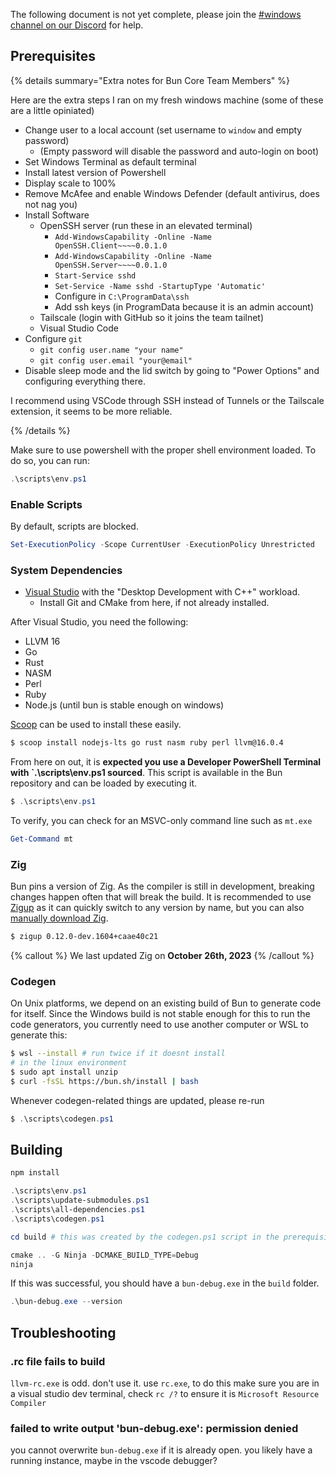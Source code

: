 The following document is not yet complete, please join the [#windows channel on our Discord](http://bun.sh/discord) for help.

## Prerequisites

{% details summary="Extra notes for Bun Core Team Members" %}

Here are the extra steps I ran on my fresh windows machine (some of these are a little opiniated)

- Change user to a local account (set username to `window` and empty password)
  - (Empty password will disable the password and auto-login on boot)
- Set Windows Terminal as default terminal
- Install latest version of Powershell
- Display scale to 100%
- Remove McAfee and enable Windows Defender (default antivirus, does not nag you)
- Install Software
  - OpenSSH server (run these in an elevated terminal)
    - `Add-WindowsCapability -Online -Name OpenSSH.Client~~~~0.0.1.0`
    - `Add-WindowsCapability -Online -Name OpenSSH.Server~~~~0.0.1.0`
    - `Start-Service sshd`
    - `Set-Service -Name sshd -StartupType 'Automatic'`
    - Configure in `C:\ProgramData\ssh`
    - Add ssh keys (in ProgramData because it is an admin account)
  - Tailscale (login with GitHub so it joins the team tailnet)
  - Visual Studio Code
- Configure `git`
  - `git config user.name "your name"`
  - `git config user.email "your@email"`
- Disable sleep mode and the lid switch by going to "Power Options" and configuring everything there.

I recommend using VSCode through SSH instead of Tunnels or the Tailscale extension, it seems to be more reliable.

{% /details %}

Make sure to use powershell with the proper shell environment loaded. To do so, you can run:

```ps1
.\scripts\env.ps1
```

### Enable Scripts

By default, scripts are blocked.

```ps1
Set-ExecutionPolicy -Scope CurrentUser -ExecutionPolicy Unrestricted
```

### System Dependencies

- [Visual Studio](https://visualstudio.microsoft.com) with the "Desktop Development with C++" workload.
  - Install Git and CMake from here, if not already installed.

After Visual Studio, you need the following:

- LLVM 16
- Go
- Rust
- NASM
- Perl
- Ruby
- Node.js (until bun is stable enough on windows)

[Scoop](https://scoop.sh) can be used to install these easily.

```bash
$ scoop install nodejs-lts go rust nasm ruby perl llvm@16.0.4
```

From here on out, it is **expected you use a Developer PowerShell Terminal with `.\scripts\env.ps1 sourced**. This script is available in the Bun repository and can be loaded by executing it.

```ps1
$ .\scripts\env.ps1
```

To verify, you can check for an MSVC-only command line such as `mt.exe`

```ps1
Get-Command mt
```

### Zig

Bun pins a version of Zig. As the compiler is still in development, breaking changes happen often that will break the build. It is recommended to use [Zigup](https://github.com/marler8997/zigup/releases) as it can quickly switch to any version by name, but you can also [manually download Zig](https://ziglang.org/download/).

```bash
$ zigup 0.12.0-dev.1604+caae40c21
```

{% callout %}
We last updated Zig on **October 26th, 2023**
{% /callout %}

### Codegen

On Unix platforms, we depend on an existing build of Bun to generate code for itself. Since the Windows build is not stable enough for this to run the code generators, you currently need to use another computer or WSL to generate this:

```bash
$ wsl --install # run twice if it doesnt install
# in the linux environment
$ sudo apt install unzip
$ curl -fsSL https://bun.sh/install | bash
```

Whenever codegen-related things are updated, please re-run

```ps1
$ .\scripts\codegen.ps1
```

## Building

```ps1
npm install

.\scripts\env.ps1
.\scripts\update-submodules.ps1
.\scripts\all-dependencies.ps1
.\scripts\codegen.ps1

cd build # this was created by the codegen.ps1 script in the prerequisites

cmake .. -G Ninja -DCMAKE_BUILD_TYPE=Debug
ninja
```

If this was successful, you should have a `bun-debug.exe` in the `build` folder.

```ps1
.\bun-debug.exe --version
```

## Troubleshooting

### .rc file fails to build

`llvm-rc.exe` is odd. don't use it. use `rc.exe`, to do this make sure you are in a visual studio dev terminal, check `rc /?` to ensure it is `Microsoft Resource Compiler`

### failed to write output 'bun-debug.exe': permission denied

you cannot overwrite `bun-debug.exe` if it is already open. you likely have a running instance, maybe in the vscode debugger?
